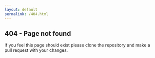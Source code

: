 ```yaml
---
layout: default
permalink: /404.html
---
```

## 404 - Page not found
If you feel this page should exist please clone the repository and make a pull request with your changes.

<!-- redirect to page creator if not exists -->
<!--
<script type="text/javascript">
    var filename = window.location.pathname.split('/').pop();
    if (!filename.endsWith(".md"))
        filename+=".md";

    var url = '{{ site.github.repository_url }}/new/{{site.git_branch}}?filename={{ site.wiki_folder | default: 'wiki' }}/'+filename;
    window.location=url;
</script>
-->
